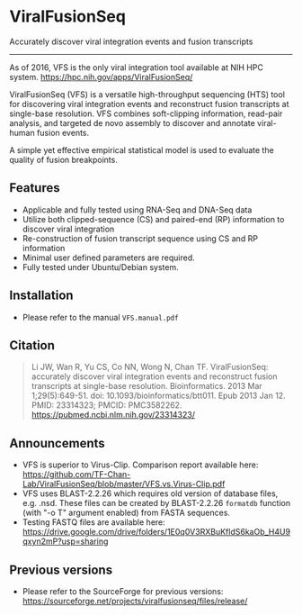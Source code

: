# ViralFusionSeq
Accurately discover viral integration events and fusion transcripts

---
As of 2016, VFS is the only viral integration tool available at NIH HPC system.
https://hpc.nih.gov/apps/ViralFusionSeq/

ViralFusionSeq (VFS) is a versatile high-throughput sequencing (HTS) tool for discovering viral integration events and reconstruct fusion transcripts at single-base resolution. VFS combines soft-clipping information, read-pair analysis, and targeted de novo assembly to discover and annotate viral-human fusion events.

A simple yet effective empirical statistical model is used to evaluate the quality of fusion breakpoints.

## Features
- Applicable and fully tested using RNA-Seq and DNA-Seq data
- Utilize both clipped-sequence (CS) and paired-end (RP) information to discover viral integration
- Re-construction of fusion transcript sequence using CS and RP information
- Minimal user defined parameters are required.
- Fully tested under Ubuntu/Debian system.

## Installation
- Please refer to the manual `VFS.manual.pdf`

## Citation
>Li JW, Wan R, Yu CS, Co NN, Wong N, Chan TF. ViralFusionSeq: accurately discover viral integration events and reconstruct fusion transcripts at single-base resolution. Bioinformatics. 2013 Mar 1;29(5):649-51. doi: 10.1093/bioinformatics/btt011. Epub 2013 Jan 12. PMID: 23314323; PMCID: PMC3582262.
https://pubmed.ncbi.nlm.nih.gov/23314323/

## Announcements
- VFS is superior to Virus-Clip. Comparison report available here: https://github.com/TF-Chan-Lab/ViralFusionSeq/blob/master/VFS.vs.Virus-Clip.pdf
- VFS uses BLAST-2.2.26 which requires old version of database files, e.g. .nsd. These files can be created by BLAST-2.2.26 `formatdb` function (with "-o T" argument enabled) from FASTA sequences.
- Testing FASTQ files are available here: https://drive.google.com/drive/folders/1E0q0V3RXBuKfldS6kaOb_H4U9qxyn2mP?usp=sharing

## Previous versions
- Please refer to the SourceForge for previous versions: https://sourceforge.net/projects/viralfusionseq/files/release/
